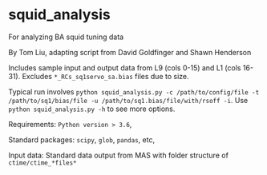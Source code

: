 # squid_analysis

For analyzing BA squid tuning data

By Tom Liu, adapting script from David Goldfinger and Shawn Henderson

Includes sample input and output data from L9 (cols 0-15) and L1 (cols 16-31). Excludes `*_RCs_sq1servo_sa.bias` files due to size.

Typical run involves `python squid_analysis.py -c /path/to/config/file -t /path/to/sq1/bias/file -u /path/to/sq1.bias/file/with/rsoff -i`. Use `python squid_analysis.py -h` to see more options.

Requirements: `Python version > 3.6`, 

Standard packages: `scipy`, `glob`, `pandas`, etc,

Input data: Standard data output from MAS with folder structure of `ctime/ctime_*files*`
